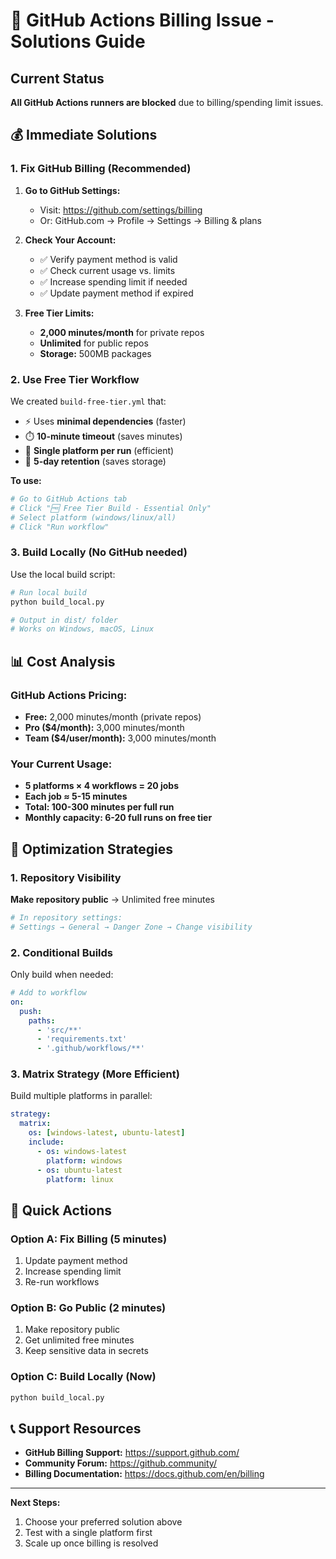 # 🚨 GitHub Actions Billing Issue - Solutions Guide

## Current Status
**All GitHub Actions runners are blocked** due to billing/spending limit issues.

## 💰 Immediate Solutions

### 1. Fix GitHub Billing (Recommended)
1. **Go to GitHub Settings:**
   - Visit: https://github.com/settings/billing
   - Or: GitHub.com → Profile → Settings → Billing & plans

2. **Check Your Account:**
   - ✅ Verify payment method is valid
   - ✅ Check current usage vs. limits
   - ✅ Increase spending limit if needed
   - ✅ Update payment method if expired

3. **Free Tier Limits:**
   - **2,000 minutes/month** for private repos
   - **Unlimited** for public repos
   - **Storage:** 500MB packages

### 2. Use Free Tier Workflow
We created `build-free-tier.yml` that:
- ⚡ Uses **minimal dependencies** (faster)
- ⏱️ **10-minute timeout** (saves minutes)
- 🎯 **Single platform per run** (efficient)
- 💾 **5-day retention** (saves storage)

**To use:**
```bash
# Go to GitHub Actions tab
# Click "🆓 Free Tier Build - Essential Only"
# Select platform (windows/linux/all)
# Click "Run workflow"
```

### 3. Build Locally (No GitHub needed)
Use the local build script:
```bash
# Run local build
python build_local.py

# Output in dist/ folder
# Works on Windows, macOS, Linux
```

## 📊 Cost Analysis

### GitHub Actions Pricing:
- **Free:** 2,000 minutes/month (private repos)
- **Pro ($4/month):** 3,000 minutes/month
- **Team ($4/user/month):** 3,000 minutes/month

### Your Current Usage:
- **5 platforms × 4 workflows = 20 jobs**
- **Each job ≈ 5-15 minutes**
- **Total: 100-300 minutes per full run**
- **Monthly capacity: 6-20 full runs on free tier**

## 🎯 Optimization Strategies

### 1. Repository Visibility
**Make repository public** → Unlimited free minutes
```bash
# In repository settings:
# Settings → General → Danger Zone → Change visibility
```

### 2. Conditional Builds
Only build when needed:
```yaml
# Add to workflow
on:
  push:
    paths:
      - 'src/**'
      - 'requirements.txt'
      - '.github/workflows/**'
```

### 3. Matrix Strategy (More Efficient)
Build multiple platforms in parallel:
```yaml
strategy:
  matrix:
    os: [windows-latest, ubuntu-latest]
    include:
      - os: windows-latest
        platform: windows
      - os: ubuntu-latest  
        platform: linux
```

## 🚀 Quick Actions

### Option A: Fix Billing (5 minutes)
1. Update payment method
2. Increase spending limit
3. Re-run workflows

### Option B: Go Public (2 minutes)
1. Make repository public
2. Get unlimited free minutes
3. Keep sensitive data in secrets

### Option C: Build Locally (Now)
```bash
python build_local.py
```

## 📞 Support Resources

- **GitHub Billing Support:** https://support.github.com/
- **Community Forum:** https://github.community/
- **Billing Documentation:** https://docs.github.com/en/billing

---

**Next Steps:**
1. Choose your preferred solution above
2. Test with a single platform first
3. Scale up once billing is resolved